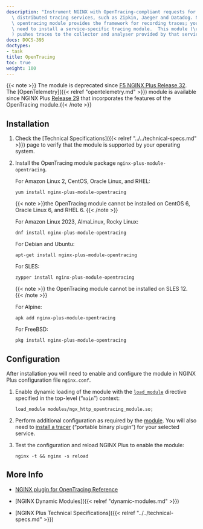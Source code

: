 ```yaml
---
description: "Instrument NGINX with OpenTracing-compliant requests for a range of\
  \ distributed tracing services, such as Zipkin, Jaeger and Datadog. Note that the\
  \ opentracing module provides the framework for recording traces; you will also\
  \ need to install a service-specific tracing module.  This module (\u201Ctracer\u201D\
  ) pushes traces to the collector and analyser provided by that service."
docs: DOCS-395
doctypes:
- task
title: OpenTracing
toc: true
weight: 100
---
```


{{< note >}} The module is deprecated since <a href="../../../releases/#r32">F5 NGINX Plus Release 32</a>. The [OpenTelemetry]({{< relref "opentelemetry.md" >}}) module is available since NGINX Plus <a href="../../../releases/#r29">Release 29</a> that incorporates the features of the OpenTracing module.{{< /note >}}


<span id="install"></span>
## Installation

1. Check the [Technical Specifications]({{< relref "../../technical-specs.md" >}}) page to verify that the module is supported by your operating system.

2. Install the OpenTracing module package `nginx-plus-module-opentracing`.

   For Amazon Linux 2, CentOS, Oracle Linux, and RHEL:

   ```shell
   yum install nginx-plus-module-opentracing
   ```

   {{< note >}}the OpenTracing module cannot be installed on CentOS 6, Oracle Linux 6, and RHEL 6. {{< /note >}}

   For Amazon Linux 2023, AlmaLinux, Rocky Linux:

   ```shell
   dnf install nginx-plus-module-opentracing
   ```

   For Debian and Ubuntu:

   ```shell
   apt-get install nginx-plus-module-opentracing
   ```

   For SLES:

   ```shell
   zypper install nginx-plus-module-opentracing
   ```

   {{< note >}} the OpenTracing module cannot be installed on SLES 12. {{< /note >}}

   For Alpine:

   ```shell
   apk add nginx-plus-module-opentracing
   ```

   For FreeBSD:

   ```shell
   pkg install nginx-plus-module-opentracing
   ```


<span id="configure"></span>

## Configuration

After installation you will need to enable and configure the module in NGINX Plus configuration file `nginx.conf`.

1. Enable dynamic loading of the module with the [`load_module`](https://nginx.org/en/docs/ngx_core_module.html#load_module) directive specified in the top-level (“`main`”) context:

   ```nginx
   load_module modules/ngx_http_opentracing_module.so;
   ```

2. Perform additional configuration as required by the [module](https://github.com/opentracing-contrib/nginx-opentracing). You will also need to [install a tracer](https://github.com/opentracing-contrib/nginx-opentracing#building-from-source) (“portable binary plugin”) for your selected service.

3. Test the configuration and reload NGINX Plus to enable the module:

   ```shell
   nginx -t && nginx -s reload
   ```


<span id="info"></span>
## More Info

- [NGINX plugin for OpenTracing Reference](https://github.com/opentracing-contrib/nginx-opentracing)

- [NGINX Dynamic Modules]({{< relref "dynamic-modules.md" >}})

- [NGINX Plus Technical Specifications]({{< relref "../../technical-specs.md" >}})
